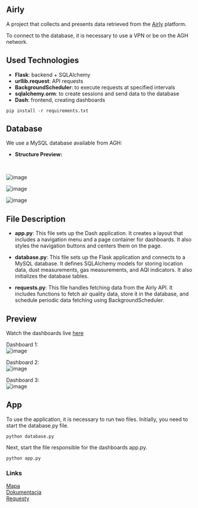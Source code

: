 ## Airly

A project that collects and presents data retrieved from the [Airly](https://airly.org/map/pl/#50.057224,19.933157,i103904) platform.

To connect to the database, it is necessary to use a VPN or be on the AGH network.

## Used Technologies

- **Flask**: backend + SQLAlchemy
- **urllib.request**: API requests
- **BackgroundScheduler**: to execute requests at specified intervals
- **sqlalchemy.orm**: to create sessions and send data to the database
- **Dash**: frontend, creating dashboards

```
pip install -r requirements.txt
```

## Database

We use a MySQL database available from AGH: </br>

- **Structure Preview:** </br>
</br>

![image](https://github.com/wasikjakub/airly-API-database-visualizer/assets/144064944/90352b19-7997-42b7-a070-23ae3a8ab034)

![image](https://github.com/wasikjakub/airly-API-database-visualizer/assets/144064944/20693e73-98e9-4f07-bffc-504982b7073e)

![image](https://github.com/wasikjakub/airly-API-database-visualizer/assets/144064944/b8f1e856-2f18-40f0-811a-9ea502125c57)

## File Description

- **app.py**: This file sets up the Dash application. It creates a layout that includes a navigation menu and a page container for dashboards. It also styles the navigation buttons and centers them on the page.

- **database.py**: This file sets up the Flask application and connects to a MySQL database. It defines SQLAlchemy models for storing location data, dust measurements, gas measurements, and AQI indicators. It also initializes the database tables.

- **requests.py**: This file handles fetching data from the Airly API. It includes functions to fetch air quality data, store it in the database, and schedule periodic data fetching using BackgroundScheduler.

## Preview

Watch the dashboards live [here](https://youtu.be/IWB6gRvBP4k)

Dashboard 1: </br>
![image](https://github.com/wasikjakub/airly-API-database-visualizer/assets/144064944/41271725-39cf-43a5-9d91-bd0a59091c94)

Dashboard 2: </br>
![image](https://github.com/wasikjakub/airly-API-database-visualizer/assets/144064944/2ec22c37-eee2-437b-b536-41ff1d952bdb)

Dashboard 3: </br>
![image](https://github.com/wasikjakub/airly-API-database-visualizer/assets/144064944/ed98a7dd-1507-4d2d-81f0-81f4f85afcc2)

## App

To use the application, it is necessary to run two files. Initially, you need to start the database.py file.

```
python database.py
```

Next, start the file responsible for the dashboards app.py.

```
python app.py
```

### Links

[Mapa](https://airly.org/map/pl/) </br>
[Dokumentacja](https://developer.airly.org/en/docs#introduction) </br>
[Requesty](https://developer.airly.org/en/api) </br>

